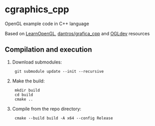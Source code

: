 # cgraphics_cpp
OpenGL example code in C++ language 

Based on [LearnOpenGL](https://learnopengl.com/), [dantros/grafica_cpp](https://github.com/dantros/grafica_cpp) and [OGLdev](https://ogldev.org/) resources

## Compilation and execution

1. Download submodules:

        git submodule update --init --recursive

2. Make the build:

        mkdir build
        cd build
        cmake ..

3. Compile from the repo directory:

        cmake --build build -A x64 --config Release